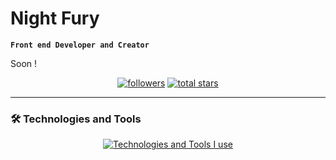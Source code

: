 # Night Fury

**`Front end Developer and Creator`**

Soon !

<p align="center"> 
      <a href="https://github.com/NightFury66?tab=followers">
         <img alt="followers" title="Follow me" src="https://custom-icon-badges.demolab.com/github/followers/NightFury66?color=236ad3&labelColor=1155ba&style=for-the-badge&logo=person-add&label=Follow&logoColor=white"/></a>
      <a href="https://github.com/NightFury66?tab=repositories&sort=stargazers">
         <img alt="total stars" title="Total stars on GitHub" src="https://custom-icon-badges.demolab.com/github/stars/NightFury66?color=55960c&style=for-the-badge&labelColor=488207&logo=star"/></a>
</p>
   
---

### 🛠️ Technologies and Tools


<div>
<p align="center">
  <a href="https://github.com/NightFury66">
    <img src="https://skillicons.dev/icons?i=discord,bots,vscode,html,css,bootstrap,js,nodejs,express,postman,mongodb,git,github,gitlab,react,next,netlify,tailwind,ps,replit,wordpress&perline=7" alt="Technologies and Tools I use" />
  </a>
</p>
</div>
